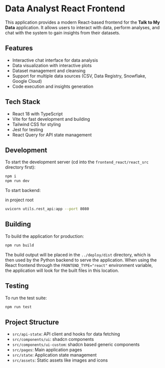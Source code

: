 # Data Analyst React Frontend

This application provides a modern React-based frontend for the **Talk to My Data** application. It allows users to interact with data, perform analyses, and chat with the system to gain insights from their datasets.

## Features

- Interactive chat interface for data analysis
- Data visualization with interactive plots
- Dataset management and cleansing
- Support for multiple data sources (CSV, Data Registry, Snowflake, Google Cloud)
- Code execution and insights generation

## Tech Stack

- React 18 with TypeScript
- Vite for fast development and building
- Tailwind CSS for styling
- Jest for testing
- React Query for API state management

## Development

To start the development server (cd into the `frontend_react/react_src` directory first):

```bash
npm i
npm run dev
```

To start backend:

in project root

```bash
uvicorn utils.rest_api:app --port 8080
```

## Building

To build the application for production:

```bash
npm run build
```

The build output will be placed in the `../deploy/dist` directory, which is then used by the Python backend to serve the application. When using the React frontend through the `FRONTEND_TYPE="react"` environment variable, the application will look for the built files in this location.

## Testing

To run the test suite:

```bash
npm run test
```

## Project Structure

- `src/api-state`: API client and hooks for data fetching
- `src/components/ui`: shadcn components
- `src/components/ui-custom`: shadcn based generic components
- `src/pages`: Main application pages
- `src/state`: Application state management
- `src/assets`: Static assets like images and icons
